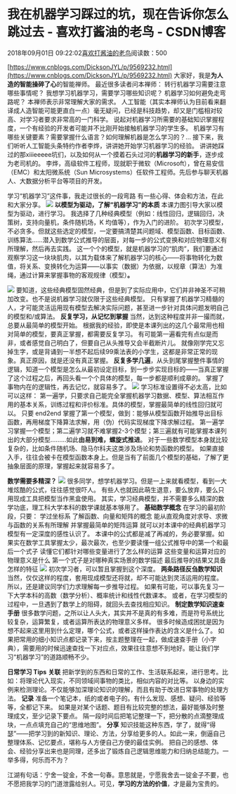 
# 我在机器学习踩过的坑，现在告诉你怎么跳过去 - 喜欢打酱油的老鸟 - CSDN博客


2018年09月01日 09:22:02[喜欢打酱油的老鸟](https://me.csdn.net/weixin_42137700)阅读数：500


[https://www.cnblogs.com/DicksonJYL/p/9569232.html](https://www.cnblogs.com/DicksonJYL/p/9569232.html)
大家好，我是**为人造的智能操碎了心**的智能禅师。
最近很多读者问本禅师：
转行机器学习需要注意哪些事情呢？
我想学习机器学习，需要学习哪些知识呢？
机器学习如何避免走弯路呢？
本禅师表示非常理解大家的需求。
人工智能（其实本禅师认为目前看来翻译成人造智能可能更直白一点）毫无疑问，已经是科技趋势，却又是门槛相对较高、对学习者要求非常高的一门科学。
说起对机器学习所需要的基础知识掌握程度，一个有经验的开发者可能并不比刚开始接触机器学习的学生多。
机器学习有哪些关键要素？需要掌握什么语言？如何理解机器是怎么学习的？… 接下来，我们听听人工智能头条特约作者李烨，讲讲她开始学习机器学习的经验。
讲讲她踩过的那xiiieeeee坑们，以及如何从一个摸着石头过河的**机器学习的新手**，逐步成为老司机的。
李烨，高级软件工程师，现就职于微软（Microsoft），曾在易安信（EMC）和太阳微系统（Sun Microsystems）任软件工程师。先后参与聊天机器人、大数据分析平台等项目的开发。

学习“机器学习”这件事，我走过很长的一段弯路
有一些心得、体会和方法，在此和大家分享。
![](https://img-blog.csdn.net/20180901092007290?watermark/2/text/aHR0cHM6Ly9ibG9nLmNzZG4ubmV0L3dlaXhpbl80MjEzNzcwMA==/font/5a6L5L2T/fontsize/400/fill/I0JBQkFCMA==/dissolve/70)
**以模型为驱动，了解“机器学习”的本质**
本课力图引导大家以模型为驱动，进行学习。
我选择了几种经典模型（例如：线性回归，逻辑回归，决策树，支持向量机，条件随机场，K 均值等），作为入门的进阶。
初次学习模型，不必贪多。但就这些选定的模型，一定要搞清楚其问题域、模型函数、目标函数、训练算法……潜入到数学公式推导的层面，对每一步的公式变换和对应物理意义有所理解，然后再去实践。
这一个个的模型，就是机器学习的“肌肉”，我们要通过观察学习这一块块肌肉，以其为载体来了解机器学习的核心——将事物转化为数值，将关系、变换转化为运算——以事实（数据）为依据，以规章（算法）为准绳，通过计算来掌握事物的客观规律（模型）**。**

![](https://img-blog.csdn.net/20180901092021627?watermark/2/text/aHR0cHM6Ly9ibG9nLmNzZG4ubmV0L3dlaXhpbl80MjEzNzcwMA==/font/5a6L5L2T/fontsize/400/fill/I0JBQkFCMA==/dissolve/70)
要知道，这些经典模型固然经典，但是到了实际应用中，它们并非神圣不可稍加改变。也不是说机器学习就仅限于这些经典模型。
只有掌握了机器学习精髓的人，才可能灵活运用现有模型去解决实际问题，甚至进一步针对具体问题发明自己的模型和/或算法。
**反复学习，从记忆到掌握**
当然，达到这种程度并非一撮而就，总要从最简单的模型开始。
根据我的经验，即使是本课列出的这几个最常用也相对简单的模型，要真正掌握，都需要反复学习。
有可能第一遍看完有点似是而非，或者感觉自己明白了，但要自己从头推导又会半截断片儿。
就像刚学完又忘掉生字，或是背诵到一半想不起后续99乘法表的小学生，这都是非常正常的现象。真正原因，就是还没有真正掌握。
**反复多学几遍**，从头到尾掌握整件事情的逻辑，知道一个模型是怎么从最初设定目标，到一步步实现目标的——当真正掌握了这个过程之后，再回头看一个个具体的模型，每一步都是顺利成章的。
掌握了事物内在的逻辑性，再去记忆，就容易多了。
![](https://img-blog.csdn.net/20180901092049296?watermark/2/text/aHR0cHM6Ly9ibG9nLmNzZG4ubmV0L3dlaXhpbl80MjEzNzcwMA==/font/5a6L5L2T/fontsize/400/fill/I0JBQkFCMA==/dissolve/70)
学习标准设置得不必太高，比如可以这样：
第一遍学，只要求自己能完全掌握机器学习数据、模型、算法相互作用的基本关系，训练过程和评价标准。具体的模型，掌握最简单的线性回归就可以。
只要 end2end 掌握了第一个模型，做到：能够从模型函数开始推导出目标函数，再用梯度下降算法求解，用（伪）代码实现梯度下降求解过程。
第一遍学习掌握一个模型；第二遍学习就不难掌握2-3个模型；第三遍就有可能掌握本课列出的大部分模型………如此**由易到难，螺旋式推进**。
对于一些数学模型本身就比较复杂的，比如条件随机场、隐马尔科夫这类涉及场论和势函数的模型。
如果直接入手，往往会被卡在模型函数本身上。但是当有了前面几个模型的基础，了解了更抽象层面的原理，掌握起来就容易多了。

**数学需要多精深？**
![](https://img-blog.csdn.net/20180901092119165?watermark/2/text/aHR0cHM6Ly9ibG9nLmNzZG4ubmV0L3dlaXhpbl80MjEzNzcwMA==/font/5a6L5L2T/fontsize/400/fill/I0JBQkFCMA==/dissolve/70)
很多同学，想学机器学习。但是一上来就看模型，看到一大堆炫酷的公式，往往感觉很吓人。
有些人也就因此萌生退意，要么放弃，要么只用现成工具把模型当作黑盒使用。
其实，学习经典模型，并不需要多么精深的数学功底，理工科大学本科的数学课就基本够用了。
**基础数学概念**
在学习的最初阶段，只要：
学过坐标系
了解函数、向量和矩阵的概念
能从直观角度对求导、求微与函数的关系有所理解
并掌握最简单的矩阵运算
就可以对本课中的经典机器学习模型有一定深度的感性认识了。
本课中的公式都是减了再减的，务必要掌握。如果实在数学工具掌握太少，最次最次，也至少要读懂一组公式推导中的第一个和最后一个式子
读懂它们都针对哪些变量进行了怎么样的运算
这些变量和运算对应的物理意义是什么
第一个式子是对哪种真实场景的数学描述
最后推导的结果又具备怎样的特征
![](https://img-blog.csdn.net/20180901092138844?watermark/2/text/aHR0cHM6Ly9ibG9nLmNzZG4ubmV0L3dlaXhpbl80MjEzNzcwMA==/font/5a6L5L2T/fontsize/400/fill/I0JBQkFCMA==/dissolve/70)
初次学习者，可以暂且掌握到这个深度。
**两条路径反刍数学知识**
当然，仅仅这样的程度，套用现成模型还将就，却不可能达到灵活运用的程度。
所以，还是建议同学们力求理解每一步推导过程。
如果有可能，可以事先复习一下大学本科的高数（数学分析）、概率统计和线性代数课本。
或者，在学习模型的过程中，一旦遇到了数学上的阻碍，就回头去查找相应知识。
**制定数学知识速查手册**
很多数学问题，之所以让人头大，其实并不是真的有多难，而是符号系统比较复杂，运算繁复，或者运算所表达的物理意义多样。
很多时候造成困扰是因为想不起来这里用到什么定理，哪个公式，或者这样操作表达的含义是什么了。
如果把常用的细小知识点都记录下来，按主题整理在一起，做成速查手册（小字典），需要用的时候迅速查找一下对应点，效果往往意想不到地好。能让我们学习“机器学习”的道路顺畅不少。

**日常学习 Tips**
**关联**
把新学到的东西和日常的工作、生活联系起来，进行思考。比如：将理论代入现实，不同领域间事物的类比，相似内容的对比等。
以身边的实例来检测理论。不仅能够加深理论知识的理解，而且有助于改进日常事物的处理方法。
**记录**
准备一个笔记本，纸的或者电子的。有什么发现、感想、疑问、经验等等，全都记下来。
如果是对某个话题、题目有比较完整的想法，最好能够及时整理成文，至少记录下要点。
隔一段时间后把笔记整理一下，把分散的点滴整理成块，一点点填充自己的“思维地图”。
**分享**
知识技能这种东西，学了，就得“得瑟”——把学习到的新知识、理论、方法，分享给更多的人。如此一来，倒逼自己整理体系、记忆要点，堪称与人方便自己方便的最佳实例。
把自己的感想、体会、经验分享出来也是同理，还多出了锻炼自己逻辑思维能力和归纳总结能力。一举多得，何乐而不为？

江湖有句话：宁舍一锭金，不舍一句春。意思就是，宁愿我舍去一锭金子不要，也不愿把我学习的门道泄露给别人。可见，**学习的方法的价值**，才是最为宝贵的。




